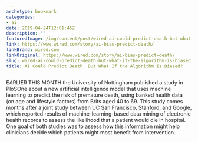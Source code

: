 ```yaml
---
archetype: bookmark
categories:
- ai
date: 2019-04-24T12:01:45Z
description: ""
featuredImage: /img/content/post/wired-ai-could-predict-death-but-what-if-the-algorithm-is-biased.jpg
link: https://www.wired.com/story/ai-bias-predict-death/
linkBrand: wired.com
linkOriginal: https://www.wired.com/story/ai-bias-predict-death/
slug: wired-ai-could-predict-death-but-what-if-the-algorithm-is-biased
title: AI Could Predict Death. But What If the Algorithm Is Biased?
---
```

EARLIER THIS MONTH the University of Nottingham published a study in PloSOne about a new artificial intelligence model that uses machine learning to predict the risk of premature death, using banked health data (on age and lifestyle factors) from Brits aged 40 to 69. This study comes months after a joint study between UC San Francisco, Stanford, and Google, which reported results of machine-learning-based data mining of electronic health records to assess the likelihood that a patient would die in hospital. One goal of both studies was to assess how this information might help clinicians decide which patients might most benefit from intervention.

